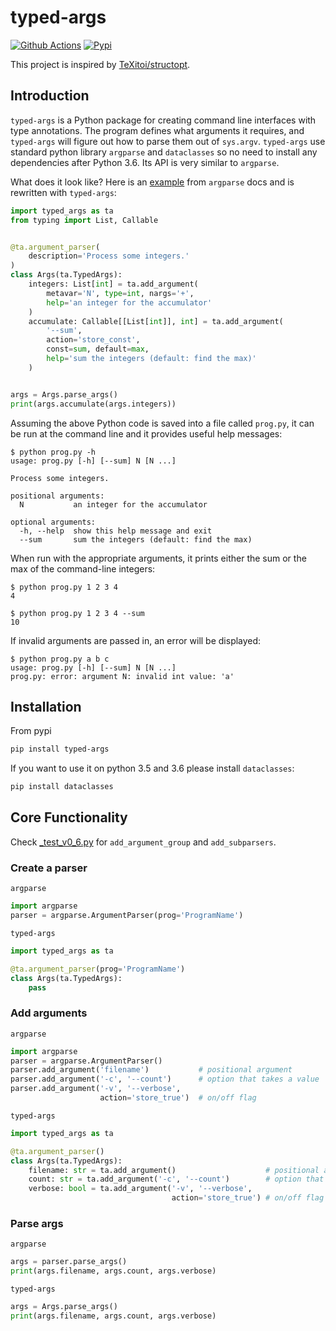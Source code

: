 # typed-args

[![Github Actions](https://img.shields.io/github/actions/workflow/status/SunDoge/typed-args/python-package.yml?branch=main&style=for-the-badge)](https://github.com/SunDoge/typed-args/actions/workflows/python-package.yml)
[![Pypi](https://img.shields.io/pypi/v/typed-args?style=for-the-badge)](https://pypi.org/project/typed-args/)

This project is inspired by [TeXitoi/structopt](https://github.com/TeXitoi/structopt).

## Introduction

`typed-args` is a Python package for creating command line interfaces with type annotations. 
The program defines what arguments it requires, and `typed-args` will figure out how to parse them out of `sys.argv`. 
`typed-args` use standard python library `argparse` and `dataclasses` so no need to install any dependencies after Python 3.6. 
Its API is very similar to `argparse`. 


What does it look like? Here is an [example](https://docs.python.org/3/library/argparse.html#example) from `argparse` docs and is rewritten with `typed-args`:

```python
import typed_args as ta
from typing import List, Callable


@ta.argument_parser(
    description='Process some integers.'
)
class Args(ta.TypedArgs):
    integers: List[int] = ta.add_argument(
        metavar='N', type=int, nargs='+',
        help='an integer for the accumulator'
    )
    accumulate: Callable[[List[int]], int] = ta.add_argument(
        '--sum',
        action='store_const',
        const=sum, default=max,
        help='sum the integers (default: find the max)'
    )


args = Args.parse_args()
print(args.accumulate(args.integers))
```

Assuming the above Python code is saved into a file called `prog.py`, it can be run at the command line and it provides useful help messages:

```text
$ python prog.py -h
usage: prog.py [-h] [--sum] N [N ...]

Process some integers.

positional arguments:
  N           an integer for the accumulator

optional arguments:
  -h, --help  show this help message and exit
  --sum       sum the integers (default: find the max)
```

When run with the appropriate arguments, it prints either the sum or the max of the command-line integers:

```text
$ python prog.py 1 2 3 4
4

$ python prog.py 1 2 3 4 --sum
10
```

If invalid arguments are passed in, an error will be displayed:

```text
$ python prog.py a b c
usage: prog.py [-h] [--sum] N [N ...]
prog.py: error: argument N: invalid int value: 'a'
```



## Installation

From pypi

```bash
pip install typed-args
```

If you want to use it on python 3.5 and 3.6 please install `dataclasses`:

```bash
pip install dataclasses
```

## Core Functionality

Check [_test_v0_6.py](https://github.com/SunDoge/typed-args/blob/master/_test_v0_6.py) for `add_argument_group` and `add_subparsers`.


### Create a parser

`argparse`

```python
import argparse
parser = argparse.ArgumentParser(prog='ProgramName')
```

`typed-args`

```python
import typed_args as ta

@ta.argument_parser(prog='ProgramName')
class Args(ta.TypedArgs):
    pass
```

### Add arguments

`argparse`

```python
import argparse
parser = argparse.ArgumentParser()
parser.add_argument('filename')           # positional argument
parser.add_argument('-c', '--count')      # option that takes a value
parser.add_argument('-v', '--verbose',
                    action='store_true')  # on/off flag
```

`typed-args`

```python
import typed_args as ta

@ta.argument_parser()
class Args(ta.TypedArgs):
    filename: str = ta.add_argument()                    # positional argument, use the attribute name automatically
    count: str = ta.add_argument('-c', '--count')        # option that takes a value, also can be annotated as Optional[str]
    verbose: bool = ta.add_argument('-v', '--verbose', 
                                    action='store_true') # on/off flag
```

### Parse args

`argparse`

```python
args = parser.parse_args()
print(args.filename, args.count, args.verbose)
```

`typed-args`

```python
args = Args.parse_args()
print(args.filename, args.count, args.verbose)
```


